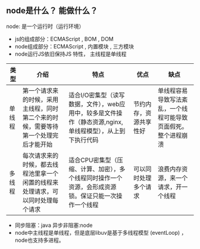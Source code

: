 ## node是什么？ 能做什么？
node: 是一个运行时（运行环境）
- js的组成部分：ECMAScript , BOM , DOM
- node组成部分：ECMAScript , 内置模块 , 三方模块
- node运行JS依旧保持JS 特性， 主线程是单线程


类型  | 介绍 | 特点 | 优点 | 缺点
  ------------- | ------------- | ------------- | ------------- | -------------
 单线程  | 第一个请求来的时候，采用主线程，同时第二个来的时候，需要等待第一个处理完后才能开始 | 适合I/O密集型（读写数据，文件），web应用中，较多是文件操作（静态资源,nginx,单线程模型），从上到下执行代码 | 节约内存，资源共享性好 | 单线程容易导致写法紊乱，一个线程可能导致页面假死。整个进程崩溃 
 多线程  | 每次请求来的时候，都去线程池里拿一个闲置的线程来处理请求，可以同时处理每个请求 | 适合CPU密集型（压缩、计算、加密），多个线程同时操作一个资源，会形成资源锁。保证只能一次操作一个线程 | 可以同时处理多个请求 | 浪费内存资源，来一个请求，开一个线程

- 同步阻塞：java     异步非阻塞:node 
- node中主线程是单线程，但是底层libuv是基于多线程模型 (eventLoop) ，node也支持多进程。


